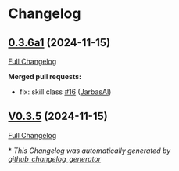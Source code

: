 # Changelog

## [0.3.6a1](https://github.com/OpenVoiceOS/ovos-skill-days-in-history/tree/0.3.6a1) (2024-11-15)

[Full Changelog](https://github.com/OpenVoiceOS/ovos-skill-days-in-history/compare/V0.3.5...0.3.6a1)

**Merged pull requests:**

- fix: skill class [\#16](https://github.com/OpenVoiceOS/ovos-skill-days-in-history/pull/16) ([JarbasAl](https://github.com/JarbasAl))

## [V0.3.5](https://github.com/OpenVoiceOS/ovos-skill-days-in-history/tree/V0.3.5) (2024-11-15)

[Full Changelog](https://github.com/OpenVoiceOS/ovos-skill-days-in-history/compare/0.3.5...V0.3.5)



\* *This Changelog was automatically generated by [github_changelog_generator](https://github.com/github-changelog-generator/github-changelog-generator)*
